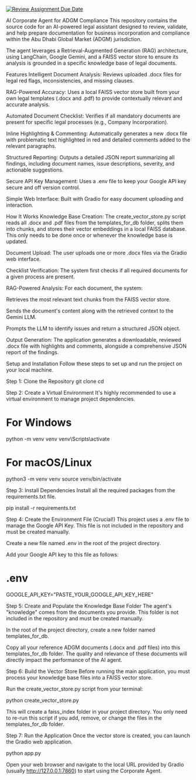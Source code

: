 [![Review Assignment Due Date](https://classroom.github.com/assets/deadline-readme-button-22041afd0340ce965d47ae6ef1cefeee28c7c493a6346c4f15d667ab976d596c.svg)](https://classroom.github.com/a/vgbm4cZ0)

AI Corporate Agent for ADGM Compliance
This repository contains the source code for an AI-powered legal assistant designed to review, validate, and help prepare documentation for business incorporation and compliance within the Abu Dhabi Global Market (ADGM) jurisdiction.

The agent leverages a Retrieval-Augmented Generation (RAG) architecture, using LangChain, Google Gemini, and a FAISS vector store to ensure its analysis is grounded in a specific knowledge base of legal documents.

Features
Intelligent Document Analysis: Reviews uploaded .docx files for legal red flags, inconsistencies, and missing clauses.

RAG-Powered Accuracy: Uses a local FAISS vector store built from your own legal templates (.docx and .pdf) to provide contextually relevant and accurate analysis.

Automated Document Checklist: Verifies if all mandatory documents are present for specific legal processes (e.g., Company Incorporation).

Inline Highlighting & Commenting: Automatically generates a new .docx file with problematic text highlighted in red and detailed comments added to the relevant paragraphs.

Structured Reporting: Outputs a detailed JSON report summarizing all findings, including document names, issue descriptions, severity, and actionable suggestions.

Secure API Key Management: Uses a .env file to keep your Google API key secure and off version control.

Simple Web Interface: Built with Gradio for easy document uploading and interaction.

How It Works
Knowledge Base Creation: The create_vector_store.py script reads all .docx and .pdf files from the templates_for_db folder, splits them into chunks, and stores their vector embeddings in a local FAISS database. This only needs to be done once or whenever the knowledge base is updated.

Document Upload: The user uploads one or more .docx files via the Gradio web interface.

Checklist Verification: The system first checks if all required documents for a given process are present.

RAG-Powered Analysis: For each document, the system:

Retrieves the most relevant text chunks from the FAISS vector store.

Sends the document's content along with the retrieved context to the Gemini LLM.

Prompts the LLM to identify issues and return a structured JSON object.

Output Generation: The application generates a downloadable, reviewed .docx file with highlights and comments, alongside a comprehensive JSON report of the findings.

Setup and Installation
Follow these steps to set up and run the project on your local machine.

Step 1: Clone the Repository
git clone <your-repository-url>
cd <repository-folder>

Step 2: Create a Virtual Environment
It's highly recommended to use a virtual environment to manage project dependencies.

# For Windows
python -m venv venv
venv\Scripts\activate

# For macOS/Linux
python3 -m venv venv
source venv/bin/activate

Step 3: Install Dependencies
Install all the required packages from the requirements.txt file.

pip install -r requirements.txt

Step 4: Create the Environment File (Crucial!)
This project uses a .env file to manage the Google API Key. This file is not included in the repository and must be created manually.

Create a new file named .env in the root of the project directory.

Add your Google API key to this file as follows:

# .env
GOOGLE_API_KEY="PASTE_YOUR_GOOGLE_API_KEY_HERE"

Step 5: Create and Populate the Knowledge Base Folder
The agent's "knowledge" comes from the documents you provide. This folder is not included in the repository and must be created manually.

In the root of the project directory, create a new folder named templates_for_db.

Copy all your reference ADGM documents (.docx and .pdf files) into this templates_for_db folder. The quality and relevance of these documents will directly impact the performance of the AI agent.

Step 6: Build the Vector Store
Before running the main application, you must process your knowledge base files into a FAISS vector store.

Run the create_vector_store.py script from your terminal:

python create_vector_store.py

This will create a faiss_index folder in your project directory. You only need to re-run this script if you add, remove, or change the files in the templates_for_db folder.

Step 7: Run the Application
Once the vector store is created, you can launch the Gradio web application.

python app.py

Open your web browser and navigate to the local URL provided by Gradio (usually http://127.0.0.1:7860) to start using the Corporate Agent.
